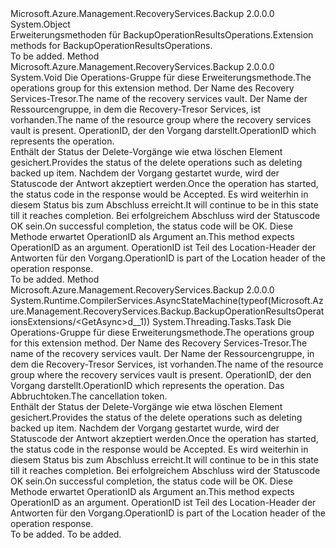 <Type Name="BackupOperationResultsOperationsExtensions" FullName="Microsoft.Azure.Management.RecoveryServices.Backup.BackupOperationResultsOperationsExtensions">
  <TypeSignature Language="C#" Value="public static class BackupOperationResultsOperationsExtensions" />
  <TypeSignature Language="ILAsm" Value=".class public auto ansi abstract sealed beforefieldinit BackupOperationResultsOperationsExtensions extends System.Object" />
  <TypeSignature Language="DocId" Value="T:Microsoft.Azure.Management.RecoveryServices.Backup.BackupOperationResultsOperationsExtensions" />
  <TypeSignature Language="VB.NET" Value="Public Module BackupOperationResultsOperationsExtensions" />
  <TypeSignature Language="F#" Value="type BackupOperationResultsOperationsExtensions = class" />
  <AssemblyInfo>
    <AssemblyName>Microsoft.Azure.Management.RecoveryServices.Backup</AssemblyName>
    <AssemblyVersion>2.0.0.0</AssemblyVersion>
  </AssemblyInfo>
  <Base>
    <BaseTypeName>System.Object</BaseTypeName>
  </Base>
  <Interfaces />
  <Docs>
    <summary>
            <span data-ttu-id="634c6-101">Erweiterungsmethoden für BackupOperationResultsOperations.</span><span class="sxs-lookup"><span data-stu-id="634c6-101">Extension methods for BackupOperationResultsOperations.</span></span>
            </summary>
    <remarks>To be added.</remarks>
  </Docs>
  <Members>
    <Member MemberName="Get">
      <MemberSignature Language="C#" Value="public static void Get (this Microsoft.Azure.Management.RecoveryServices.Backup.IBackupOperationResultsOperations operations, string vaultName, string resourceGroupName, string operationId);" />
      <MemberSignature Language="ILAsm" Value=".method public static hidebysig void Get(class Microsoft.Azure.Management.RecoveryServices.Backup.IBackupOperationResultsOperations operations, string vaultName, string resourceGroupName, string operationId) cil managed" />
      <MemberSignature Language="DocId" Value="M:Microsoft.Azure.Management.RecoveryServices.Backup.BackupOperationResultsOperationsExtensions.Get(Microsoft.Azure.Management.RecoveryServices.Backup.IBackupOperationResultsOperations,System.String,System.String,System.String)" />
      <MemberSignature Language="VB.NET" Value="&lt;Extension()&gt;&#xA;Public Sub Get (operations As IBackupOperationResultsOperations, vaultName As String, resourceGroupName As String, operationId As String)" />
      <MemberSignature Language="F#" Value="static member Get : Microsoft.Azure.Management.RecoveryServices.Backup.IBackupOperationResultsOperations * string * string * string -&gt; unit" Usage="Microsoft.Azure.Management.RecoveryServices.Backup.BackupOperationResultsOperationsExtensions.Get (operations, vaultName, resourceGroupName, operationId)" />
      <MemberType>Method</MemberType>
      <AssemblyInfo>
        <AssemblyName>Microsoft.Azure.Management.RecoveryServices.Backup</AssemblyName>
        <AssemblyVersion>2.0.0.0</AssemblyVersion>
      </AssemblyInfo>
      <ReturnValue>
        <ReturnType>System.Void</ReturnType>
      </ReturnValue>
      <Parameters>
        <Parameter Name="operations" Type="Microsoft.Azure.Management.RecoveryServices.Backup.IBackupOperationResultsOperations" RefType="this" />
        <Parameter Name="vaultName" Type="System.String" />
        <Parameter Name="resourceGroupName" Type="System.String" />
        <Parameter Name="operationId" Type="System.String" />
      </Parameters>
      <Docs>
        <param name="operations">
            <span data-ttu-id="634c6-102">Die Operations-Gruppe für diese Erweiterungsmethode.</span><span class="sxs-lookup"><span data-stu-id="634c6-102">The operations group for this extension method.</span></span>
            </param>
        <param name="vaultName">
            <span data-ttu-id="634c6-103">Der Name des Recovery Services-Tresor.</span><span class="sxs-lookup"><span data-stu-id="634c6-103">The name of the recovery services vault.</span></span>
            </param>
        <param name="resourceGroupName">
            <span data-ttu-id="634c6-104">Der Name der Ressourcengruppe, in dem die Recovery-Tresor Services, ist vorhanden.</span><span class="sxs-lookup"><span data-stu-id="634c6-104">The name of the resource group where the recovery services vault is present.</span></span>
            </param>
        <param name="operationId">
            <span data-ttu-id="634c6-105">OperationID, der den Vorgang darstellt.</span><span class="sxs-lookup"><span data-stu-id="634c6-105">OperationID which represents the operation.</span></span>
            </param>
        <summary>
            <span data-ttu-id="634c6-106">Enthält der Status der Delete-Vorgänge wie etwa löschen Element gesichert.</span><span class="sxs-lookup"><span data-stu-id="634c6-106">Provides the status of the delete operations such as deleting backed up item.</span></span> <span data-ttu-id="634c6-107">Nachdem der Vorgang gestartet wurde, wird der Statuscode der Antwort akzeptiert werden.</span><span class="sxs-lookup"><span data-stu-id="634c6-107">Once the operation has started, the status code in the response would be Accepted.</span></span> <span data-ttu-id="634c6-108">Es wird weiterhin in diesem Status bis zum Abschluss erreicht.</span><span class="sxs-lookup"><span data-stu-id="634c6-108">It will continue to be in this state till it reaches completion.</span></span> <span data-ttu-id="634c6-109">Bei erfolgreichem Abschluss wird der Statuscode OK sein.</span><span class="sxs-lookup"><span data-stu-id="634c6-109">On successful completion, the status code will be OK.</span></span> <span data-ttu-id="634c6-110">Diese Methode erwartet OperationID als Argument an.</span><span class="sxs-lookup"><span data-stu-id="634c6-110">This method expects OperationID as an argument.</span></span> <span data-ttu-id="634c6-111">OperationID ist Teil des Location-Header der Antworten für den Vorgang.</span><span class="sxs-lookup"><span data-stu-id="634c6-111">OperationID is part of the Location header of the operation response.</span></span>
            </summary>
        <remarks>To be added.</remarks>
      </Docs>
    </Member>
    <Member MemberName="GetAsync">
      <MemberSignature Language="C#" Value="public static System.Threading.Tasks.Task GetAsync (this Microsoft.Azure.Management.RecoveryServices.Backup.IBackupOperationResultsOperations operations, string vaultName, string resourceGroupName, string operationId, System.Threading.CancellationToken cancellationToken = null);" />
      <MemberSignature Language="ILAsm" Value=".method public static hidebysig class System.Threading.Tasks.Task GetAsync(class Microsoft.Azure.Management.RecoveryServices.Backup.IBackupOperationResultsOperations operations, string vaultName, string resourceGroupName, string operationId, valuetype System.Threading.CancellationToken cancellationToken) cil managed" />
      <MemberSignature Language="DocId" Value="M:Microsoft.Azure.Management.RecoveryServices.Backup.BackupOperationResultsOperationsExtensions.GetAsync(Microsoft.Azure.Management.RecoveryServices.Backup.IBackupOperationResultsOperations,System.String,System.String,System.String,System.Threading.CancellationToken)" />
      <MemberSignature Language="F#" Value="static member GetAsync : Microsoft.Azure.Management.RecoveryServices.Backup.IBackupOperationResultsOperations * string * string * string * System.Threading.CancellationToken -&gt; System.Threading.Tasks.Task" Usage="Microsoft.Azure.Management.RecoveryServices.Backup.BackupOperationResultsOperationsExtensions.GetAsync (operations, vaultName, resourceGroupName, operationId, cancellationToken)" />
      <MemberType>Method</MemberType>
      <AssemblyInfo>
        <AssemblyName>Microsoft.Azure.Management.RecoveryServices.Backup</AssemblyName>
        <AssemblyVersion>2.0.0.0</AssemblyVersion>
      </AssemblyInfo>
      <Attributes>
        <Attribute>
          <AttributeName>System.Runtime.CompilerServices.AsyncStateMachine(typeof(Microsoft.Azure.Management.RecoveryServices.Backup.BackupOperationResultsOperationsExtensions/&lt;GetAsync&gt;d__1))</AttributeName>
        </Attribute>
      </Attributes>
      <ReturnValue>
        <ReturnType>System.Threading.Tasks.Task</ReturnType>
      </ReturnValue>
      <Parameters>
        <Parameter Name="operations" Type="Microsoft.Azure.Management.RecoveryServices.Backup.IBackupOperationResultsOperations" RefType="this" />
        <Parameter Name="vaultName" Type="System.String" />
        <Parameter Name="resourceGroupName" Type="System.String" />
        <Parameter Name="operationId" Type="System.String" />
        <Parameter Name="cancellationToken" Type="System.Threading.CancellationToken" />
      </Parameters>
      <Docs>
        <param name="operations">
            <span data-ttu-id="634c6-112">Die Operations-Gruppe für diese Erweiterungsmethode.</span><span class="sxs-lookup"><span data-stu-id="634c6-112">The operations group for this extension method.</span></span>
            </param>
        <param name="vaultName">
            <span data-ttu-id="634c6-113">Der Name des Recovery Services-Tresor.</span><span class="sxs-lookup"><span data-stu-id="634c6-113">The name of the recovery services vault.</span></span>
            </param>
        <param name="resourceGroupName">
            <span data-ttu-id="634c6-114">Der Name der Ressourcengruppe, in dem die Recovery-Tresor Services, ist vorhanden.</span><span class="sxs-lookup"><span data-stu-id="634c6-114">The name of the resource group where the recovery services vault is present.</span></span>
            </param>
        <param name="operationId">
            <span data-ttu-id="634c6-115">OperationID, der den Vorgang darstellt.</span><span class="sxs-lookup"><span data-stu-id="634c6-115">OperationID which represents the operation.</span></span>
            </param>
        <param name="cancellationToken">
            <span data-ttu-id="634c6-116">Das Abbruchtoken.</span><span class="sxs-lookup"><span data-stu-id="634c6-116">The cancellation token.</span></span>
            </param>
        <summary>
            <span data-ttu-id="634c6-117">Enthält der Status der Delete-Vorgänge wie etwa löschen Element gesichert.</span><span class="sxs-lookup"><span data-stu-id="634c6-117">Provides the status of the delete operations such as deleting backed up item.</span></span> <span data-ttu-id="634c6-118">Nachdem der Vorgang gestartet wurde, wird der Statuscode der Antwort akzeptiert werden.</span><span class="sxs-lookup"><span data-stu-id="634c6-118">Once the operation has started, the status code in the response would be Accepted.</span></span> <span data-ttu-id="634c6-119">Es wird weiterhin in diesem Status bis zum Abschluss erreicht.</span><span class="sxs-lookup"><span data-stu-id="634c6-119">It will continue to be in this state till it reaches completion.</span></span> <span data-ttu-id="634c6-120">Bei erfolgreichem Abschluss wird der Statuscode OK sein.</span><span class="sxs-lookup"><span data-stu-id="634c6-120">On successful completion, the status code will be OK.</span></span> <span data-ttu-id="634c6-121">Diese Methode erwartet OperationID als Argument an.</span><span class="sxs-lookup"><span data-stu-id="634c6-121">This method expects OperationID as an argument.</span></span> <span data-ttu-id="634c6-122">OperationID ist Teil des Location-Header der Antworten für den Vorgang.</span><span class="sxs-lookup"><span data-stu-id="634c6-122">OperationID is part of the Location header of the operation response.</span></span>
            </summary>
        <returns>To be added.</returns>
        <remarks>To be added.</remarks>
      </Docs>
    </Member>
  </Members>
</Type>